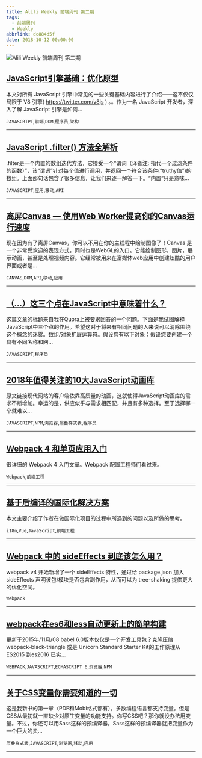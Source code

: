 ```yaml
---
title: Alili Weekly 前端周刊 第二期
tags:
  - 前端周刊
  - Weekly
abbrlink: dc884d5f
date: 2018-10-12 00:00:00
---
```

![Alili Weekly 前端周刊 第二期](https://static.alili.tech/images/github_61.png)
##   [JavaScript引擎基础：优化原型](https://www.zcfy.cc/article/javascript-engine-fundamentals-optimizing-prototypes)  
 
本文对所有 JavaScript 引擎中常见的一些关键基础内容进行了介绍——这不仅仅局限于 V8 引擎( https://twitter.com/v8js ) 。。作为一名 JavaScript 开发者，深入了解 JavaScript 引擎是如何... 

`JAVASCRIPT`,`前端`,`DOM`,`程序员`,`架构` 


---
##   [JavaScript .filter() 方法全解析](https://www.zcfy.cc/article/level-up-your-filter-game)  
 
.filter是一个内置的数组迭代方法，它接受一个“谓词（译者注: 指代一个过滤条件的函数）”，该“谓词”针对每个值进行调用，并返回一个符合该条件(“truthy值”)的数组。上面那句话包含了很多信息，让我们来逐一解答一下。“内置”只是意味... 

`JAVASCRIPT`,`应用`,`移动`,`API` 


---
##   [离屏Canvas — 使用Web Worker提高你的Canvas运行速度](https://www.zcfy.cc/article/offscreencanvas-speed-up-your-canvas-operations-with-a-web-worker)  
 
现在因为有了离屏Canvas，你可以不用在你的主线程中绘制图像了！Canvas 是一个非常受欢迎的表现方式，同时也是WebGL的入口。它能绘制图形，图片，展示动画，甚至是处理视频内容。它经常被用来在富媒体web应用中创建炫酷的用户界面或者是... 

`CANVAS`,`DOM`,`API`,`移动`,`应用` 


---
##   [（...）这三个点在JavaScript中意味着什么？](https://www.zcfy.cc/article/what-do-the-three-dots-mean-in-javascript)  
 
这篇文章的标题来自我在Quora上被要求回答的一个问题。下面是我试图解释JavaScript中三个点的作用。希望这对于将来有相同问题的人来说可以消除围绕这个概念的迷雾。数组/对象扩展运算符。假设您有以下对象：假设您要创建一个具有不同名称和网... 

`JAVASCRIPT`,`程序员` 


---
##   [2018年值得关注的10大JavaScript动画库](https://www.zcfy.cc/article/10-javascript-animation-libraries-to-follow-in-2018)  
 
原文链接现代网站的客户端依靠高质量的动画，这就使得JavaScript动画库的需求不断增加。幸运的是，供应似乎与需求相匹配，并且有多种选择。至于选择哪一个就难以... 

`JAVASCRIPT`,`NPM`,`浏览器`,`层叠样式表`,`程序员` 


---
##   [Webpack 4 和单页应用入门](https://juejin.im/entry/5b63eb8bf265da0f98317441)  
 
很详细的 Webpack 4 入门文章。Webpack 配置工程师们看过来。 

`Webpack`,`前端工程` 


---
##   [基于后编译的国际化解决方案](https://juejin.im/post/5b47148c518825196b01ca3a)  
 
本文主要介绍了作者在做国际化项目的过程中所遇到的问题以及所做的思考。 

`i18n`,`Vue`,`JavaScript`,`前端工程` 


---
##   [Webpack 中的 sideEffects 到底该怎么用？](https://zhuanlan.zhihu.com/p/40052192)  
 
webpack v4 开始新增了一个 sideEffects 特性，通过给 package.json 加入 sideEffects 声明该包/模块是否包含副作用，从而可以为 tree-shaking 提供更大的优化空间。 

`Webpack` 


---
##   [webpack在es6和less自动更新上的简单构建](https://www.zcfy.cc/article/webpack-made-simple-building-es6-less-with-autorefresh)  
 
更新于2015年/11月/08 babel 6.0版本仅仅是一个开发工具包？克隆压缩 webpack-black-triangle 或是 Unicorn Standard Starter Kit的工作原理从ES2015 到es2016 已实... 

`WEBPACK`,`JAVASCRIPT`,`ECMASCRIPT 6`,`浏览器`,`NPM` 


---
##   [关于CSS变量你需要知道的一切](https://www.zcfy.cc/article/everything-you-need-to-know-about-css-variables)  
 
这是我新书的第一章（PDF和Mobi格式都有）。多数编程语言都支持变量。但是CSS从最初就一直缺少对原生变量的功能支持。你写CSS吧？那你就没办法用变量。不过，你还可以用Sass这样的预编译器。Sass这样的预编译器就把变量作为一个巨大的卖... 

`层叠样式表`,`JAVASCRIPT`,`浏览器`,`移动`,`应用` 


---

